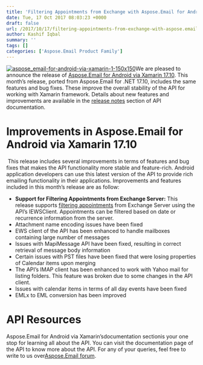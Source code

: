 ```yaml
---
title: 'Filtering Appointments from Exchange with Aspose.Email for Android via Xamarin'
date: Tue, 17 Oct 2017 08:03:23 +0000
draft: false
url: /2017/10/17/filtering-appointments-from-exchange-with-aspose.email-for-android-via-xamarin/
author: Kashif Iqbal
summary: ''
tags: []
categories: ['Aspose.Email Product Family']
---
```


[![aspose_email-for-android-via-xamarin-1-150x150][1]](https://www.aspose.com/products/email/android-xamarin)We are pleased to announce the release of [Aspose.Email for Android via Xamarin 17.10][2]. This month’s release, ported from Aspose.Email for .NET 17.10, includes the same features and bug fixes. These improve the overall stability of the API for working with Xamarin framework. Details about new features and improvements are available in the [release notes][3] section of API documentation.

# Improvements in Aspose.Email for Android via Xamarin 17.10

 This release includes several improvements in terms of features and bug fixes that makes the API functionality more stable and feature-rich. Android application developers can use this latest version of the API to provide rich emailing functionality in their applications. Improvements and features included in this month’s release are as follow:

*   **Support for Filtering Appointments from Exchange Server:** This release supports [filtering appointments][4] from Exchange Server using the API’s IEWSClient. Appointments can be filtered based on date or recurrence information from the server.
*   Attachment name encoding issues have been fixed
*   EWS client of the API has been enhanced to handle mailboxes containing large number of messages
*   Issues with MapiMessage API have been fixed, resulting in correct retrieval of message body information
*   Certain issues with PST files have been fixed that were losing properties of Calendar items upon merging
*   The API’s IMAP client has been enhanced to work with Yahoo mail for listing folders. This feature was broken due to some changes in the API client.
*   Issues with calendar items in terms of all day events have been fixed
*   EMLx to EML conversion has been improved

# API Resources

Aspose.Email for Android via Xamarin’sdocumentation sectionis your one stop for learning all about the API. You can visit the documentation page of the API to know more about the API. For any of your queries, feel free to write to us over[Aspose.Email forum][5].




[1]: https://blog.aspose.com/wp-content/uploads/sites/2/2017/08/aspose_email-for-android-via-xamarin-1-150x150.png
[2]: https://downloads.aspose.com/email/androidxamarin
[3]: https://docs.aspose.com/display/emailnet/Aspose.Email+for+Android+via+Xamarin+17.10+Release+Notes
[4]: https://docs.aspose.com/display/emailnet/Filter+Appointments+from+Exchange+Server#FilterAppointmentsfromExchangeServer-FilteringAppointmentswithEWS
[5]: https://forum.aspose.com/c/email




